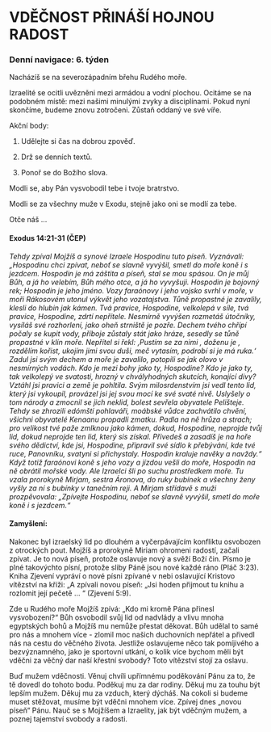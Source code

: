 # VDĚČNOST PŘINÁŠÍ HOJNOU RADOST

### Denní navigace: 6. týden

Nacházíš se na severozápadním břehu Rudého moře.

Izraelité se ocitli uvězněni mezi armádou a vodní plochou. Ocitáme se na podobném místě: mezi našimi minulými zvyky a disciplínami. Pokud nyní skončíme, budeme znovu zotročeni. Zůstaň oddaný ve své víře.

Akční body:
1. Udělejte si čas na dobrou zpověď.

2. Drž se denních textů.

3. Ponoř se do Božího slova.

Modli se, aby Pán vysvobodil tebe i tvoje bratrstvo.

Modli se za všechny muže v Exodu, stejně jako oni se modlí za tebe.

Otče náš …


#### Exodus 14:21-31 (ČEP)
*Tehdy zpíval Mojžíš a synové Izraele Hospodinu tuto píseň. Vyznávali: „Hospodinu chci zpívat, neboť se slavně vyvýšil, smetl do moře koně i s jezdcem. Hospodin je má záštita a píseň, stal se mou spásou. On je můj Bůh, a já ho velebím, Bůh mého otce, a já ho vyvyšuji. Hospodin je bojovný rek; Hospodin je jeho jméno. Vozy faraónovy i jeho vojsko svrhl v moře, v moři Rákosovém utonul výkvět jeho vozatajstva. Tůně propastné je zavalily, klesli do hlubin jak kámen. Tvá pravice, Hospodine, velkolepá v síle, tvá pravice, Hospodine, zdrtí nepřítele. Nesmírně vyvýšen rozmetáš útočníky, vysíláš své rozhorlení, jako oheň strniště je pozře. Dechem tvého chřípí počaly se kupit vody, příboje zůstaly stát jako hráze, sesedly se tůně propastné v klín moře. Nepřítel si řekl: ‚Pustím se za nimi , doženu je , rozdělím kořist, ukojím jimi svou duši, meč vytasím, podrobí si je má ruka.‘ Zadul jsi svým dechem a moře je zavalilo, potopili se jak olovo v nesmírných vodách. Kdo je mezi bohy jako ty, Hospodine? Kdo je jako ty, tak velkolepý ve svatosti, hrozný v chvályhodných skutcích, konající divy? Vztáhl jsi pravici a země je pohltila. Svým milosrdenstvím jsi vedl tento lid, který jsi vykoupil, provázel jsi jej svou mocí ke své svaté nivě. Uslyšely o tom národy a zmocnil se jich neklid, bolest sevřela obyvatele Pelišteje. Tehdy se zhrozili edómští pohlaváři, moábské vůdce zachvátilo chvění, všichni obyvatelé Kenaanu propadli zmatku. Padla na ně hrůza a strach; pro velikost tvé paže zmlknou jako kámen, dokud, Hospodine, neprojde tvůj lid, dokud neprojde ten lid, který sis získal. Přivedeš a zasadíš je na hoře svého dědictví, kde jsi, Hospodine, připravil své sídlo k přebývání, kde tvé ruce, Panovníku, svatyni si přichystaly. Hospodin kraluje navěky a navždy.“ Když totiž faraónovi koně s jeho vozy a jízdou vešli do moře, Hospodin na ně obrátil mořské vody. Ale Izraelci šli po suchu prostředkem moře. Tu vzala prorokyně Mirjam, sestra Áronova, do ruky bubínek a všechny ženy vyšly za ní s bubínky v tanečním reji. A Mirjam střídavě s muži prozpěvovala: „Zpívejte Hospodinu, neboť se slavně vyvýšil, smetl do moře koně i s jezdcem.“*

#### Zamyšlení:
Nakonec byl izraelský lid po dlouhém a vyčerpávajícím konfliktu osvobozen z otrockých pout. Mojžíš a prorokyně Miriam ohromeni radostí, začali zpívat. Je to nová píseň, protože oslavuje nový a svěží Boží čin. Písmo je plné takovýchto písní, protože sliby Páně jsou nové každé ráno (Pláč 3:23). Kniha Zjevení vypráví o nové písni zpívané v nebi oslavující Kristovo vítězství na kříži: „A zpívali novou píseň: „Jsi hoden přijmout tu knihu a rozlomit její pečetě ... “ (Zjevení 5:9).

Zde u Rudého moře Mojžíš zpívá: „Kdo mi kromě Pána přinesl vysvobození?“ Bůh osvobodil svůj lid od nadvlády a vlivu mnoha egyptských bohů a Mojžíš mu nemůže přestat děkovat. Bůh udělal to samé pro nás a mnohem více - zlomil moc našich duchovních nepřátel a přivedl nás na cestu do věčného života.  Jestliže oslavujeme něco tak pomíjivého a bezvýznamného, jako je sportovní utkání, o kolik více bychom měli být vděčni za věčný dar naší křestní svobody? Toto vítězství stojí za oslavu.

Buď mužem vděčnosti. Věnuj chvíli upřímnému poděkování Pánu za to, že tě dovedl do tohoto bodu. Poděkuj mu za dar rodiny. Děkuj mu za touhu být lepším mužem. Děkuj mu za vzduch, který dýcháš. Na cokoli si budeme muset stěžovat, musíme být vděčni mnohem více. Zpívej dnes „novou píseň“ Pánu. Nauč se s Mojžíšem a Izraelity, jak být vděčným mužem, a poznej tajemství svobody a radosti.   
